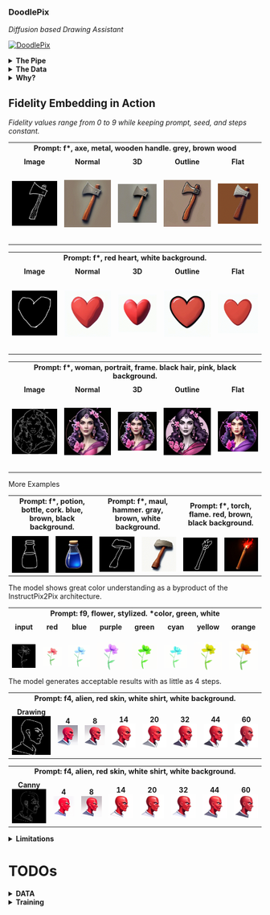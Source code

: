 ### DoodlePix  
*Diffusion based Drawing Assistant*

[![DoodlePix](https://github.com/user-attachments/assets/b6a44dc0-6d01-4285-a5ad-9f6fedf91656)](https://github.com/user-attachments/assets/b6a44dc0-6d01-4285-a5ad-9f6fedf91656)

<details>
  <summary><strong>The Pipe</strong></summary>
  
  - **Base Model:** StableDiffusion 2.1  
  - **Inference:** fits in < 4GB  
  - **Speed:** ~15 steps/second  
  - **Training Requirements:** < 14GB
  - **Pipeline:** InstructPix2Pix (+ custom fidelity input)
</details>

<details>
  <summary><strong>The Data</strong></summary>

  - **Data Size:** ~4.5k images (for now)  
  - **Image Generation:** Dalle-3 and Flux-Redux  
  - **Edge Extraction:** Canny, Fake Scribble, Scribble Xdog, HED soft edge  
  - **Doodles** were hand-drawn and compose about 10% of the edges (for now)
</details>

    
<details>
  <summary><strong>Why?</strong></summary>
  
  <p>
    The objective is to train a model able to take drawings as inputs.
  </p>
  
  <p>
    While most models and controlnets were trained using canny or similar line extractors as inputs(which focus on the most prominent lines in an image),
  drawings are made with intention. A few squiggly lines placed in the right place can deliver a much better idea of what's being represented in the image:
  </p>
  
  <table style="width: 60%; table-layout: fixed;">
    <tr>
      <td style="text-align: center;">
        <strong>Drawing</strong><br>
        <img src="assets/alien/alienDrawing.png" alt="Drawing" style="width: 60%; max-width: 240px; height: auto; object-fit: contain;">
      </td>
      <td style="text-align: center;">
        <strong>Canny</strong><br>
        <img src="assets/alien/alienCanny.png" alt="Canny" style="width: 60%; max-width: 240px; height: auto; object-fit: contain;">
      </td>
    </tr>
  </table>
  
  <p>
    To address this, I train a *Fidelity embedding* that injects an explicit fidelity signal into the Unet, allowing it to modulate its denoising behavior accordingly.
  </p>
  
  <p>
    The FidelityMLP (ranging from 0 to 9; f0–f9) lets users decide how much the model should "correct" their drawing. 
 </p> 
 <p> 
  Although the InstructPix2Pix pipeline supports an ImageGuidance factor to control adherence to the input image, it tends to follow the drawing too strictly at higher values while losing compositional nuances at lower values.
 </p> 
  
  
</details>

## Fidelity Embedding in Action

*Fidelity values range from 0 to 9 while keeping prompt, seed, and steps constant.*

<table style="width:100%; table-layout: fixed;">
  <tr>
    <td colspan="5" style="text-align:center; font-weight:bold; font-size:0.9rem; padding-bottom:8px;">
      Prompt: f*, axe, metal, wooden handle. grey, brown wood
    </td>
  </tr>
  <tr>
    <td style="text-align:center;">
      <strong>Image</strong><br>
      <img src="assets/axe.png" alt="Axe Image" style="width:150px; height:150px; object-fit:contain;">
    </td>
    <td style="text-align:center;">
      <strong>Normal</strong><br>
      <img src="assets/AxeNormal.gif" alt="Axe Normal" style="width:150px; height:150px; object-fit:contain;">
    </td>
    <td style="text-align:center;">
      <strong>3D</strong><br>
      <img src="assets/Axe3D.gif" alt="Axe 3D" style="width:150px; height:150px; object-fit:contain;">
    </td>
    <td style="text-align:center;">
      <strong>Outline</strong><br>
      <img src="assets/AxeOutline.gif" alt="Axe Outline" style="width:150px; height:150px; object-fit:contain;">
    </td>
    <td style="text-align:center;">
      <strong>Flat</strong><br>
      <img src="assets/AxeFlat.gif" alt="Axe Flat" style="width:150px; height:150px; object-fit:contain;">
    </td>
  </tr>
</table>

<table style="width:100%; table-layout: fixed;">
  <tr>
    <td colspan="5" style="text-align:center; font-weight:bold; font-size:0.9rem; padding-bottom:8px;">
      Prompt: f*, red heart, white background.
    </td>
  </tr>
  <tr>
    <td style="text-align:center;">
      <strong>Image</strong><br>
      <img src="assets/heart.png" alt="Heart Image" style="width:150px; height:150px; object-fit:contain;">
    </td>
    <td style="text-align:center;">
      <strong>Normal</strong><br>
      <img src="assets/Heart.gif" alt="Heart Normal" style="width:150px; height:150px; object-fit:contain;">
    </td>
    <td style="text-align:center;">
      <strong>3D</strong><br>
      <img src="assets/Heart3D.gif" alt="Heart 3D" style="width:150px; height:150px; object-fit:contain;">
    </td>
    <td style="text-align:center;">
      <strong>Outline</strong><br>
      <img src="assets/HeartOutline.gif" alt="Heart Outline" style="width:150px; height:150px; object-fit:contain;">
    </td>
    <td style="text-align:center;">
      <strong>Flat</strong><br>
      <img src="assets/HeartFlat.gif" alt="Heart Flat" style="width:150px; height:150px; object-fit:contain;">
    </td>
  </tr>
</table>

<table style="width:100%; table-layout: fixed;">
  <tr>
    <td colspan="5" style="text-align:center; font-weight:bold; font-size:0.9rem; padding-bottom:8px;">
      Prompt: f*, woman, portrait, frame. black hair, pink, black background.
    </td>
  </tr>
  <tr>
    <td style="text-align:center;">
      <strong>Image</strong><br>
      <img src="assets/woman.png" alt="Woman Image" style="width:150px; height:150px; object-fit:contain;">
    </td>
    <td style="text-align:center;">
      <strong>Normal</strong><br>
      <img src="assets/WomanNormal.gif" alt="Woman Normal" style="width:150px; height:150px; object-fit:contain;">
    </td>
    <td style="text-align:center;">
      <strong>3D</strong><br>
      <img src="assets/Woman3D.gif" alt="Woman 3D" style="width:150px; height:150px; object-fit:contain;">
    </td>
    <td style="text-align:center;">
      <strong>Outline</strong><br>
      <img src="assets/WomanOutline.gif" alt="Woman Outline" style="width:150px; height:150px; object-fit:contain;">
    </td>
    <td style="text-align:center;">
      <strong>Flat</strong><br>
      <img src="assets/WomanFlat.gif" alt="Woman Flat" style="width:150px; height:150px; object-fit:contain;">
    </td>
  </tr>
</table>

More Examples

<table style="width:100%; table-layout: fixed;">
  <tr>
    <td colspan="2" style="text-align:center; font-weight:bold; font-size:0.9rem; padding-bottom:8px;">
      Prompt: f*, potion, bottle, cork. blue, brown, black background.
    </td>
    <td colspan="2" style="text-align:center; font-weight:bold; font-size:0.9rem; padding-bottom:8px;">
      Prompt: f*, maul, hammer. gray, brown, white background.
    </td>
    <td colspan="2" style="text-align:center; font-weight:bold; font-size:0.9rem; padding-bottom:8px;">
      Prompt: f*, torch, flame. red, brown, black background.
    </td>
  </tr>
  <tr>
    <td style="text-align:center;">
      <img src="assets/potion.png" alt="Potion Image" style="width:100%; max-width:150px; height:auto; object-fit:contain;">
    </td>
    <td style="text-align:center;">
      <img src="assets/PotionSingle.gif" alt="Potion Normal" style="width:100%; max-width:150px; height:auto; object-fit:contain;">
    </td>
    <td style="text-align:center;">
      <img src="assets/maul.png" alt="Maul Image" style="width:100%; max-width:150px; height:auto; object-fit:contain;">
    </td>
    <td style="text-align:center;">
      <img src="assets/maulNormal.gif" alt="Maul Normal" style="width:100%; max-width:150px; height:auto; object-fit:contain;">
    </td>
    <td style="text-align:center;">
      <img src="assets/torch.png" alt="Torch Image" style="width:100%; max-width:150px; height:auto; object-fit:contain;">
    </td>
    <td style="text-align:center;">
      <img src="assets/TorchSingle.gif" alt="Torch Normal" style="width:100%; max-width:150px; height:auto; object-fit:contain;">
    </td>
  </tr>
</table>

The model shows great color understanding as a byproduct of the InstructPix2Pix architecture.

<table style="width:100%; height: 124px; table-layout: fixed;">
  <tr>
    <td colspan="8" style="text-align:center; font-weight:bold; font-size:0.9rem; padding-bottom:8px;">
      Prompt: f9, flower, stylized. *color, green, white
    </td>
  </tr>
  <tr>
    <td style="text-align:center;">
      <strong>input</strong><br>
      <img src="assets/flowerInput.png" alt="Flower Input" style="width:100px; height:100px; object-fit:contain;">
    </td>
    <td style="text-align:center;">
      <strong>red</strong><br>
      <img src="assets/flower2.png" alt="Flower red" style="width:100px; height:100px; object-fit:contain;">
    </td>
    <td style="text-align:center;">
      <strong>blue</strong><br>
      <img src="assets/flower3.png" alt="Flower light blue" style="width:100px; height:100px; object-fit:contain;">
    </td>
    <td style="text-align:center;">
      <strong>purple</strong><br>
      <img src="assets/flower4.png" alt="Flower purple" style="width:100px; height:100px; object-fit:contain;">
    </td>
    <td style="text-align:center;">
      <strong>green</strong><br>
      <img src="assets/flower1.png" alt="Flower green" style="width:100px; height:100px; object-fit:contain;">
    </td>
    <td style="text-align:center;">
      <strong>cyan</strong><br>
      <img src="assets/flower6.png" alt="Flower cyan" style="width:100px; height:100px; object-fit:contain;">
    </td>
    <td style="text-align:center;">
      <strong>yellow</strong><br>
      <img src="assets/flower7.png" alt="Flower light green" style="width:100px; height:100px; object-fit:contain;">
    </td>
    <td style="text-align:center;">
      <strong>orange</strong><br>
      <img src="assets/flower8.png" alt="Flower orange" style="width:100px; height:100px; object-fit:contain;">
    </td>
  </tr>
</table>

The model generates acceptable results with as little as 4 steps.

<table style="width:100%; table-layout: fixed;">
  <tr>
    <td colspan="8" style="text-align:center; font-weight:bold; font-size:0.9rem; padding-bottom:8px;">
      Prompt: f4, alien, red skin, white shirt, white background.
    </td>
  </tr>
  <tr>
    <td style="text-align:center;">
      <strong>Drawing</strong><br>
      <img src="assets/alien/alienDrawing.png" alt="Alien Drawing" style="width:100%; max-width:150px; height:auto; object-fit:contain;">
    </td>
    <td style="text-align:center;">
      <strong>4 </strong><br>
      <img src="assets/alien/AlienD_4steps.png" alt="Alien 4" style="width:100%; max-width:150px; height:auto; object-fit:contain;">
    </td>
    <td style="text-align:center;">
      <strong>8 </strong><br>
      <img src="assets/alien/AlienD_8steps.png" alt="Alien 8" style="width:100%; max-width:150px; height:auto; object-fit:contain;">
    </td>
    <td style="text-align:center;">
      <strong>14</strong><br>
      <img src="assets/alien/AlienD_14steps.png" alt="Alien 14" style="width:100%; max-width:150px; height:auto; object-fit:contain;">
    </td>
    <td style="text-align:center;">
      <strong>20</strong><br>
      <img src="assets/alien/AlienD_20steps.png" alt="Alien 20" style="width:100%; max-width:150px; height:auto; object-fit:contain;">
    </td>
    <td style="text-align:center;">
      <strong>32</strong><br>
      <img src="assets/alien/AlienD_32steps.png" alt="Alien 32" style="width:100%; max-width:150px; height:auto; object-fit:contain;">
    </td>
    <td style="text-align:center;">
      <strong>44</strong><br>
      <img src="assets/alien/AlienD_44steps.png" alt="Alien 44" style="width:100%; max-width:150px; height:auto; object-fit:contain;">
    </td>
    <td style="text-align:center;">
      <strong>60</strong><br>
      <img src="assets/alien/AlienD_60steps.png" alt="Alien 60" style="width:100%; max-width:150px; height:auto; object-fit:contain;">
    </td>
  </tr>
</table>

<table style="width:100%; table-layout: fixed;">
  <tr>
    <td colspan="8" style="text-align:center; font-weight:bold; font-size:0.9rem; padding-bottom:8px;">
      Prompt: f4, alien, red skin, white shirt, white background.
    </td>
  </tr>
  <tr>
    <td style="text-align:center;">
      <strong>Canny</strong><br>
      <img src="assets/alien/alienCanny.png" alt="Alien Canny" style="width:100%; max-width:150px; height:auto; object-fit:contain;">
    </td>
    <td style="text-align:center;">
      <strong>4 </strong><br>
      <img src="assets/alien/AlienC_4steps.png" alt="Alien Canny 4" style="width:100%; max-width:150px; height:auto; object-fit:contain;">
    </td>
    <td style="text-align:center;">
      <strong>8 </strong><br>
      <img src="assets/alien/AlienC_8steps.png" alt="Alien Canny 8" style="width:100%; max-width:150px; height:auto; object-fit:contain;">
    </td>
    <td style="text-align:center;">
      <strong>14</strong><br>
      <img src="assets/alien/AlienC_14steps.png" alt="Alien Canny 14" style="width:100%; max-width:150px; height:auto; object-fit:contain;">
    </td>
    <td style="text-align:center;">
      <strong>20</strong><br>
      <img src="assets/alien/AlienC_20steps.png" alt="Alien Canny 20" style="width:100%; max-width:150px; height:auto; object-fit:contain;">
    </td>
    <td style="text-align:center;">
      <strong>32</strong><br>
      <img src="assets/alien/AlienC_32steps.png" alt="Alien Canny 32" style="width:100%; max-width:150px; height:auto; object-fit:contain;">
    </td>
    <td style="text-align:center;">
      <strong>44</strong><br>
      <img src="assets/alien/AlienC_44steps.png" alt="Alien Canny 44" style="width:100%; max-width:150px; height:auto; object-fit:contain;">
    </td>
    <td style="text-align:center;">
      <strong>60</strong><br>
      <img src="assets/alien/AlienC_60steps.png" alt="Alien Canny 60" style="width:100%; max-width:150px; height:auto; object-fit:contain;">
    </td>
  </tr>
</table>

<details>
  <summary><strong>Limitations</strong></summary>
  
  - The **Model** was trained mainly on objects, items. Things rather than Characters.
  - Swords and Blades are a work in progress (lack of Doodle inputs).
  - Flat style wasn't properly learned due to lack of data.
  - Fidelity 0 (f0) is actually high fidelity due to lack of data.
  - It inherits most of the limitations of the StableDiffusion 2.1 model.
  - Training was done at minimum batch size and resolution cause of GPU limitations.
    
</details>

# TODOs

<details>
  <summary><strong>DATA</strong></summary>
  
- [ ] Increase hand-drawn line inputs
- [ ] Smaller-Bigger subject variations
- [ ] Background Variations
- [ ] Increase Flat style representation
- [ ] Improve colors matches in prompts
- [ ] Clean up
- [ ] Release Data opensource

</details>

<details>
  <summary><strong>Training</strong></summary>
  
- [ ] Train full-precision with bigger batch size.
- [ ] Implement "Details" injection.
- [ ] Release V1.
- [ ] Release DoodleCharacters (DoodlePix but for characters)
- [ ] Release Lora Training code
- [ ] Test Bigger Models
      
</details>


